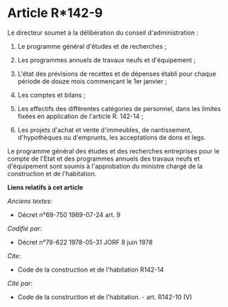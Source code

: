 # Article R*142-9

Le directeur soumet à la délibération du conseil d'administration :

1. Le programme général d'études et de recherches ;

2. Les programmes annuels de travaux neufs et d'équipement ;

3. L'état des prévisions de recettes et de dépenses établi pour chaque période de douze mois commençant le 1er janvier ;

4. Les comptes et bilans ;

5. Les effectifs des différentes catégories de personnel, dans les limites fixées en application de l'article R. 142-14 ;

6. Les projets d'achat et vente d'immeubles, de nantissement, d'hypothèques ou d'emprunts, les acceptations de dons et legs.

Le programme général des études et des recherches entreprises pour le compte de l'Etat et des programmes annuels des travaux
neufs et d'équipement sont soumis à l'approbation du ministre chargé de la construction et de l'habitation.

**Liens relatifs à cet article**

_Anciens textes_:

  - Décret n°69-750 1969-07-24 art. 9

_Codifié par_:

  - Décret n°78-622 1978-05-31 JORF 8 juin 1978

_Cite_:

  - Code de la construction et de l'habitation R142-14

_Cité par_:

  - Code de la construction et de l'habitation. - art. R142-10 (V)
